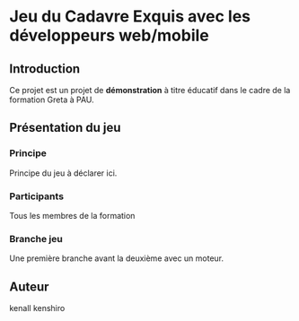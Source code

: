 # Jeu du Cadavre Exquis avec les développeurs web/mobile
## Introduction
Ce projet est un projet de **démonstration** à titre éducatif dans le cadre de la formation Greta à PAU.

## Présentation du jeu
### Principe
Principe du jeu à déclarer ici.

### Participants
Tous les membres de la formation

### Branche jeu
Une première branche avant la deuxième avec un moteur.

## Auteur
kenall kenshiro
